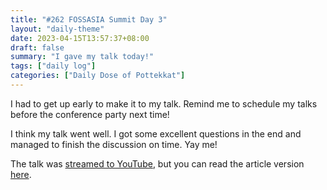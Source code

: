 ```yaml
---
title: "#262 FOSSASIA Summit Day 3"
layout: "daily-theme"
date: 2023-04-15T13:57:37+08:00
draft: false
summary: "I gave my talk today!"
tags: ["daily log"]
categories: ["Daily Dose of Pottekkat"]
---
```


I had to get up early to make it to my talk. Remind me to schedule my talks before the conference party next time!

I think my talk went well. I got some excellent questions in the end and managed to finish the discussion on time. Yay me!

The talk was [streamed to YouTube](https://www.youtube.com/live/w6fPJvszjmM?feature=share&t=1442), but you can read the article version [here](/reliable-apis).
